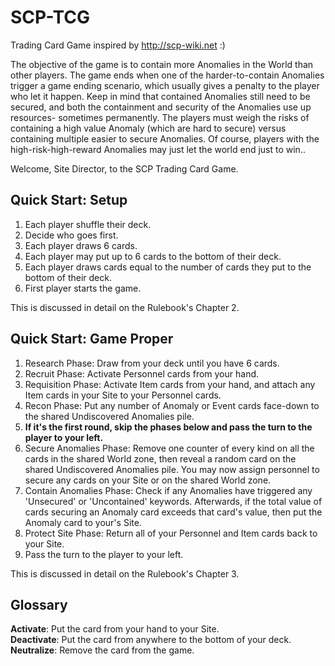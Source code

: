 SCP-TCG
=======

Trading Card Game inspired by http://scp-wiki.net :)  

The objective of the game is to contain more Anomalies in the World than other players. The game ends when one of the harder-to-contain Anomalies trigger a game ending scenario, which usually gives a penalty to the player who let it happen. Keep in mind that contained Anomalies still need to be secured, and both the containment and security of the Anomalies use up resources- sometimes permanently. The players must weigh the risks of containing a high value Anomaly (which are hard to secure) versus containing multiple easier to secure Anomalies. Of course, players with the high-risk-high-reward Anomalies may just let the world end just to win..

Welcome, Site Director, to the SCP Trading Card Game.

Quick Start: Setup
---
1. Each player shuffle their deck.
2. Decide who goes first.
3. Each player draws 6 cards. 
4. Each player may put up to 6 cards to the bottom of their deck.
5. Each player draws cards equal to the number of cards they put to the bottom of their deck.
6. First player starts the game.

This is discussed in detail on the Rulebook's Chapter 2.

Quick Start: Game Proper
---
1. Research Phase: Draw from your deck until you have 6 cards.  
2. Recruit Phase: Activate Personnel cards from your hand.  
3. Requisition Phase: Activate Item cards from your hand, and attach any Item cards in your Site to your Personnel cards.   
4. Recon Phase: Put any number of Anomaly or Event cards face-down to the shared Undiscovered Anomalies pile.  
5. **If it's the first round, skip the phases below and pass the turn to the player to your left.**  
6. Secure Anomalies Phase: Remove one counter of every kind on all the cards in the shared World zone, then reveal a random card on the shared Undiscovered Anomalies pile. You may now assign personnel to secure any cards on your Site or on the shared World zone.   
7. Contain Anomalies Phase: Check if any Anomalies have triggered any 'Unsecured' or 'Uncontained' keywords. Afterwards, if the total value of cards securing an Anomaly card exceeds that card's value, then put the Anomaly card to your's Site.  
8. Protect Site Phase: Return all of your Personnel and Item cards back to your Site.  
9. Pass the turn to the player to your left.  

This is discussed in detail on the Rulebook's Chapter 3.

Glossary
---
**Activate**: Put the card from your hand to your Site.  
**Deactivate**: Put the card from anywhere to the bottom of your deck.  
**Neutralize**: Remove the card from the game.  